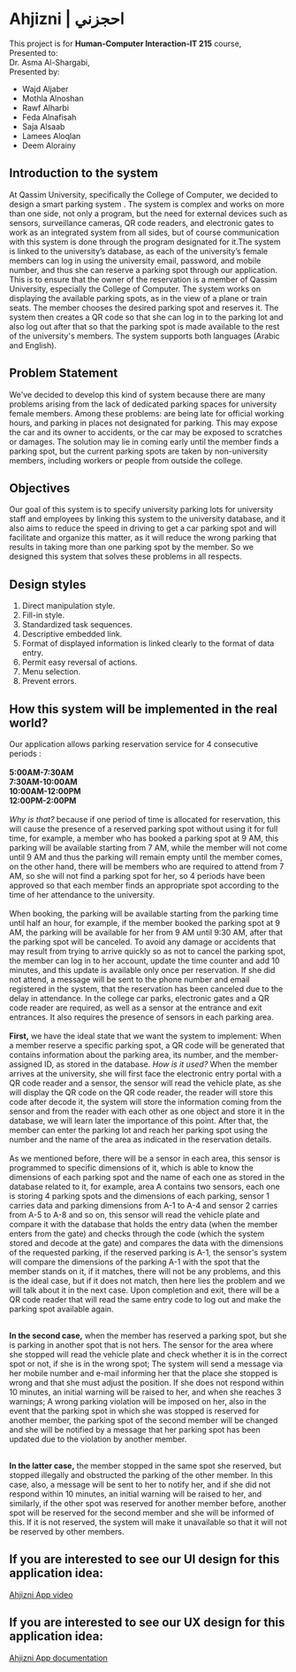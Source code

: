 # Ahjizni | احجزني
This project is for **Human-Computer Interaction-IT 215** course, <br>Presented to: <br>Dr. Asma Al-Shargabi, <br>Presented by:
-  Wajd Aljaber
-  Mothla Alnoshan
-  Rawf Alharbi
-  Feda Alnafisah
-  Saja Alsaab
-  Lamees Aloqlan
-  Deem Alorainy


## Introduction to the system
At Qassim University, specifically the College of Computer, we decided to design a smart parking system . The system is complex and works on more than one side, not only a program, but the need for external devices such as sensors, surveillance cameras, QR code readers, and electronic gates to work as an integrated system from all sides, but of course communication with this system is done through the program designated for it.The system is linked to the university’s database, as each of the university’s female members can log in using the university email, password, and mobile number, and thus she can reserve a parking spot through our application. This is to ensure that the owner of the reservation is a member of Qassim University, especially the College of Computer. The system works on displaying the available parking spots, as in the view of a plane or train seats. The member chooses the desired parking spot and reserves it. The system then creates a QR code so that she can log in to the parking lot and also log out after that so that the parking spot is made available to the rest of the university's members. The system supports both languages (Arabic and English).

## Problem Statement
We've decided to develop this kind of system because there are many problems arising from the lack of dedicated parking spaces for university female members. Among these problems: are being late for official working hours, and parking in places not designated for parking. This may expose the car and its owner to accidents, or the car may be exposed to scratches or damages. The solution may lie in coming early until the member finds a parking spot, but the current parking spots are taken by non-university members, including workers or people from outside the college.
## Objectives
Our goal of this system is to specify university parking lots for university staff and employees by linking this system to the university database, and it also aims to reduce the speed in driving to get a car parking spot and will facilitate and organize this matter, as it will reduce the wrong parking that results in taking more than one parking spot by the member. So we designed this system that solves these problems in all respects.
## Design styles
1. Direct manipulation style.
2. Fill-in style.
3. Standardized task sequences.
4. Descriptive embedded link.
5. Format of displayed information is linked clearly to the format of data entry.
6. Permit easy reversal of actions.
7. Menu selection.
8. Prevent errors.
## How this system will be implemented in the real world?
Our application allows parking reservation service for 4 consecutive periods : <br><br>
**5:00AM-7:30AM**<br> 
**7:30AM-10:00AM**<br> 
**10:00AM-12:00PM**<br>
**12:00PM-2:00PM**<br><br>
*Why is that?* because if one period of time is allocated for reservation, this will cause the presence of a reserved parking spot without using it for full time, for example, a member who has booked a parking spot at 9 AM, this parking will be available starting from 7 AM, while the member will not come until 9 AM and thus the parking will remain empty until the member comes, on the other hand, there will be members who are required to attend from 7 AM, so she will not find a parking spot for her, so 4 periods have been approved so that each member finds an appropriate spot according to the time of her attendance to the university.<br><br>
When booking, the parking will be available starting from the parking time until half an hour, for example, if the member booked the parking spot at 9 AM, the parking will be available for her from 9 AM until 9:30 AM, after that the parking spot will be canceled. To avoid any damage or accidents that may result from trying to arrive quickly so as not to cancel the parking spot, the member can log in to her account, update the time counter and add 10 minutes, and this update is available only once per reservation. If she did not attend, a message will be sent to the phone number and email registered in the system, that the reservation has been canceled due to the delay in attendance. In the college car parks, electronic gates and a QR code reader are required, as well as a sensor at the entrance and exit entrances. It also requires the presence of sensors in each parking area.<br><br>
**First,** we have the ideal state that we want the system to implement:
When a member reserve a specific parking spot, a QR code will be generated that contains information about the parking area, its number, and the member-assigned ID, as stored in the database.
*How is it used?* When the member arrives at the university, she will first face the electronic entry portal with a QR code reader and a sensor, the sensor will read the vehicle plate, as she will display the QR code on the QR code reader, the reader will store this code after decode it, the system will store the information coming from the sensor and from the reader with each other as one object and store it in the database, we will learn later the importance of this point. After that, the member can enter the parking lot and reach her parking spot using the number and the name of the area as indicated in the reservation details.<br><br>
As we mentioned before, there will be a sensor in each area, this sensor is programmed to specific dimensions of it, which is able to know the dimensions of each parking spot and the name of each one as stored in the database related to it, for example, area A contains two sensors, each one is storing 4 parking spots and the dimensions of each parking, sensor 1 carries data and parking dimensions from A-1 to A-4 and sensor 2 carries from A-5 to A-8 and so on, this sensor will read the vehicle plate and compare it with the database that holds the entry data (when the member enters from the gate) and checks through the code (which the system stored and decode at the gate) and compares the data with the dimensions of the requested parking, if the reserved parking is A-1, the sensor's system will compare the dimensions of the parking A-1 with the spot that the member stands on it, if it matches, there will not be any problems, and this is the ideal case, but if it does not match, then here lies the problem and we will talk about it in the next case. Upon completion and exit, there will be a QR code reader that will read the same entry code to log out and make the parking spot available again.<br><br>

**In the second case,** when the member has reserved a parking spot, but she is parking in another spot that is not hers. The sensor for the area where she stopped will read the vehicle plate and check whether it is in the correct spot or not, if she is in the wrong spot; The system will send a message via her mobile number and e-mail informing her that the place she stopped is wrong and that she must adjust the position. If she does not respond within 10 minutes, an initial warning will be raised to her, and when she reaches 3 warnings; A wrong parking violation will be imposed on her, also in the event that the parking spot in which she was stopped is reserved for another member, the parking spot of the second member will be changed and she will be notified by a message that her parking spot has been updated due to the violation by another member.<br><br>

**In the latter case,** the member stopped in the same spot she reserved, but stopped illegally and obstructed the parking of the other member. In this case, also, a message will be sent to her to notify her, and if she did not respond within 10 minutes, an initial warning will be raised to her, and similarly, if the other spot was reserved for another member before, another spot will be reserved for the second member and she will be informed of this. If it is not reserved, the system will make it unavailable so that it will not be reserved by other members.

## If you are interested to see our UI design for this application idea:
[Ahjizni App video](https://drive.google.com/drive/folders/1--lzI5Uycd48wb2Zl6emru8vv3EK1vOS?usp=sharing)

## If you are interested to see our UX design for this application idea:
[Ahjizni App documentation](https://github.com/wajdsaleh/SmartBarkingSystem/blob/main/Smart%20parking%20system%20document.pdf)


